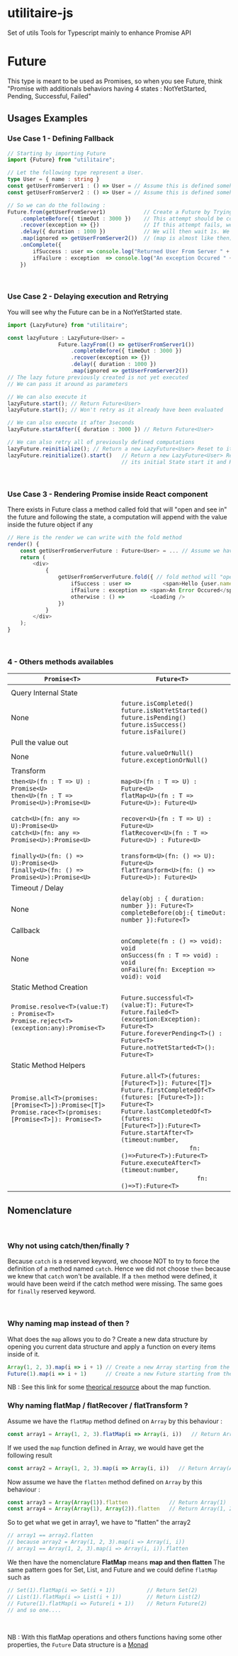 # utilitaire-js
Set of utils Tools for Typescript mainly to enhance Promise API

# Future 
This type is meant to be used as Promises, so when you see Future<T>, think "Promise<T> with additionals behaviors having 4 states : NotYetStarted, Pending, Successful, Failed"

## Usages Examples 
### Use Case 1 - Defining Fallback
```typescript
// Starting by importing Future 
import {Future} from "utilitaire";

// Let the following type represent a User.
type User = { name : string }
const getUserFromServer1 : () => User = // Assume this is defined somehow long computation
const getUserFromServer2 : () => User = // Assume this is defined somehow long computation

// So we can do the following : 
Future.from(getUserFromServer1)            // Create a Future by Trying to get user from Server1. we have Future<User>
    .completeBefore({ timeOut : 3000 })    // This attempt should be completed before 3s get elapsed. we have Future<User>
    .recover(exception => {})              // If this attempt fails, we recover from failure ignoring the exception. now we have Future<void>
    .delay({ duration : 1000 })            // We will then wait 1s. We still have Future<void>
    .map(ignored => getUserFromServer2())  // (map is almost like then)  And we will try again to get user from Server2. Now we have Future<User>
    .onComplete({
        ifSuccess : user => console.log("Returned User From Server " + user.name), 
        ifFailure : exception  => console.log("An exception Occured " + exception.toString())
    })
```
<br>

### Use Case 2 - Delaying execution and Retrying
You will see why the Future can be in a NotYetStarted state.
```typescript
import {LazyFuture} from "utilitaire";

const lazyFuture : LazyFuture<User> = 
                Future.lazyFrom(() => getUserFromServer1())
                    .completeBefore({ timeOut : 3000 })
                    .recover(exception => {})
                    .delay({ duration : 1000 })
                    .map(ignored => getUserFromServer2())
// The lazy future previously created is not yet executed 
// We can pass it around as parameters

// We can also execute it 
lazyFuture.start(); // Return Future<User>
lazyFuture.start(); // Won't retry as it already have been evaluated

// We can also execute it after 3seconds
lazyFuture.startAfter({ duration : 3000 }) // Return Future<User>

// We can also retry all of previously defined computations
lazyFuture.reinitialize(); // Return a new LazyFuture<User> Reset to its initial State
lazyFuture.reinitialize().start()   // Return a new LazyFuture<User> Reset to 
                                    // its initial State start it and Return Future<User>

``` 

<br>

### Use Case 3 - Rendering Promise inside React component
There exists in Future class a method called fold that will "open and see in" the future and following the state, a computation will append with the value inside the future object if any 
```typescript jsx
// Here is the render we can write with the fold method 
render() {
    const getUserFromServerFuture : Future<User> = ... // Assume we have a future fetching the user from Server
    return (
        <div>
            {
                getUserFromServerFuture.fold({ // fold method will "open and see in" the future
                    ifSuccess : user => 	     <span>Hello {user.name}</span>,
                    ifFailure : exception => <span>An Error Occured</span>,
                    otherwise : () =>        <Loading />
                })
            }
        </div>
    ); 
} 
```

<br>

### 4 - Others methods availables

|                       ```Promise<T>```                                                                                                                                                                                                                                                | ```Future<T> ```                                                                                                                                                                                                                                                |
|---------------------------------------------------------------------------------------------------------------------------------------------------------------------------------------------------------------------------------------------------------------------------------|-----------------------------------------------------------------------------------------------------------------------------------------------------------------------------------------------------------------------------------------------------------|
|                                       ||
| Query Internal State                  ||
| None                                                                                                                                                                                                                                                      | ```future.isCompleted()``` <br>  ```future.isNotYetStarted()``` <br>  ```future.isPending()``` <br>  ```future.isSuccess()``` <br>  ```future.isFailure()``` |
| Pull the value out                    ||   
| None                                                                                                                                                                                                                                                      | ```future.valueOrNull()``` <br>  ```future.exceptionOrNull()```|
| Transform                             ||
| ```then<U>(fn : T => U) : Promise<U>```<br> ```then<U>(fn : T => Promise<U>):Promise<U>``` <br> <br> 	```catch<U>(fn: any => U):Promise<U>``` <br>  ```catch<U>(fn: any => Promise<U>):Promise<U>``` <br><br> ```finally<U>(fn: () => U):Promise<U>``` <br>  ```finally<U>(fn: () => Promise<U>):Promise<U>```  | ```map<U>(fn : T => U) : Future<U> ``` <br>  ```flatMap<U>(fn : T => Future<U>): Future<U>``` <br><br>   ```recover<U>(fn : T => U) : Future<U>``` <br>  ```flatRecover<U>(fn : T => Future<U>) : Future<U>``` <br><br>   ```transform<U>(fn: () => U): Future<U>``` <br>  ```flatTransform<U>(fn: () => Future<U>): Future<U>``` |
| Timeout / Delay                       ||
| None  | ```delay(obj : { duration: number }): Future<T>``` <br>  ```completeBefore(obj:{ timeOut: number }):Future<T>``` |
| Callback                              || 
| None | ```onComplete(fn : () => void): void ``` <br> ```onSuccess(fn : T => void) : void``` <br>  ```onFailure(fn: Exception => void): void```|
| Static Method Creation                ||
| ```Promise.resolve<T>(value:T) : Promise<T>```<br> ```Promise.reject<T>(exception:any):Promise<T>``` <br><br><br>  | ```Future.successful<T>(value:T): Future<T>```<br> ```Future.failed<T>(exception:Exception): Future<T>```<br> ```Future.foreverPending<T>() : Future<T>```<br> ```Future.notYetStarted<T>(): Future<T>```                                                                                                                                                                  |
| Static Method Helpers                 ||
|  ```Promise.all<T>(promises:[Promise<T>]):Promise<[T]>```<br> ```Promise.race<T>(promises:[Promise<T>]): Promise<T>``` <br><br> <br> <br>  <br> <br>  | ```Future.all<T>(futures: [Future<T>]): Future<[T]>```<br> ```Future.firstCompletedOf<T>(futures: [Future<T>]): Future<T>```<br> ```Future.lastCompletedOf<T>(futures:[Future<T>]):Future<T>```<br> ```Future.startAfter<T>(timeout:number,``` <br> &nbsp; &nbsp; &nbsp; &nbsp; &nbsp; &nbsp; &nbsp; &nbsp; &nbsp; &nbsp; &nbsp; &nbsp; &nbsp; &nbsp; &nbsp; &nbsp; &nbsp; &nbsp; ```fn:()=>Future<T>):Future<T>```<br> ```Future.executeAfter<T>(timeout:number,```  <br> &nbsp; &nbsp; &nbsp; &nbsp; &nbsp; &nbsp; &nbsp; &nbsp; &nbsp; &nbsp; &nbsp; &nbsp; &nbsp; &nbsp; &nbsp; &nbsp; &nbsp; &nbsp; &nbsp; &nbsp; ```fn:()=>T):Future<T>``` |

 
## Nomenclature  
<br>

### Why not using catch/then/finally ?
Because `catch` is a reserved keyword, we choose NOT to try to force the definition of a method named `catch`. 
Hence we did not choose `then` because we knew that `catch` won't be available. If a `then` method were defined, it would have been weird if
the catch method were missing. The same goes for ``finally`` reserved keyword.

<br>

### Why naming map instead of then ?
What does the `map` allows you to do ? 
Create a new data structure by opening you current data structure and apply a function on every items inside of it.
```typescript 
Array(1, 2, 3).map(i => i + 1) // Create a new Array starting from the current Array and applying a function to every elements inside of it 
Future(1).map(i => i + 1)      // Create a new Future starting from the current Future and applying a function to every elements inside of it 
```
NB : See this link for some [theorical resource](https://en.wikipedia.org/wiki/Map_(higher-order_function))
about the map function.
<br>

### Why naming flatMap / flatRecover / flatTransform ?
Assume we have the `flatMap` method defined on `Array` by this behaviour : 
```typescript 
const array1 = Array(1, 2, 3).flatMap(i => Array(i, i))   // Return Array(1, 1, 2, 2, 3, 3)
```
If we used the `map` function defined in Array, we would have get the following result
```typescript 
const array2 = Array(1, 2, 3).map(i => Array(i, i))   // Return Array(Array(1, 1), Array(2, 2), Array(3, 3)) 
```
Now assume we have the `flatten` method defined on `Array` by this behaviour : 
```typescript 
const array3 = Array(Array(1)).flatten             // Return Array(1)
const array4 = Array(Array(1), Array(2)).flatten   // Return Array(1, 2)
```
So to get what we get in array1, we have to "flatten" the array2
```typescript 
// array1 == array2.flatten 
// because array2 = Array(1, 2, 3).map(i => Array(i, i)) 
// array1 == Array(1, 2, 3).map(i => Array(i, i)).flatten 
```
We then have the nomenclature **FlatMap**  means **map and then flatten**
The same pattern goes for Set, List, and Future and we could define `flatMap` such as 
```typescript 
// Set(1).flatMap(i => Set(i + 1))          // Return Set(2)
// List(1).flatMap(i => List(i + 1))        // Return List(2)
// Future(1).flatMap(i => Future(i + 1))    // Return Future(2)
// and so one....
```
<br> 

NB : With this flatMap operations and others functions having some other properties, the `Future` Data structure is a [Monad](https://en.wikipedia.org/wiki/Monad_(functional_programming))

<br>

